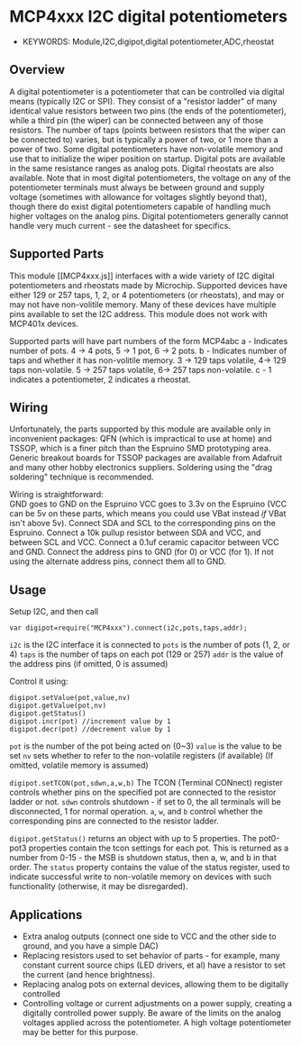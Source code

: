 <!--- Copyright (c) 2014 Spence Konde. See the file LICENSE for copying permission. -->
MCP4xxx I2C digital potentiometers
======================

* KEYWORDS: Module,I2C,digipot,digital potentiometer,ADC,rheostat

Overview
------------------

A digital potentiometer is a potentiometer that can be controlled via digital means (typically I2C or SPI). They consist of a "resistor ladder" of many identical value resistors between two pins (the ends of the potentiometer), while a third pin (the wiper) can be connected between any of those resistors. The number of taps (points between resistors that the wiper can be connected to) varies, but is typically a power of two, or 1 more than a power of two. Some digital potentiometers have non-volatile memory and use that to initialize the wiper position on startup. Digital pots are available in the same resistance ranges as analog pots. Digital rheostats are also available. Note that in most digital potentiometers, the voltage on any of the potentiometer terminals must always be between ground and supply voltage (sometimes with allowance for voltages slightly beyond that), though there do exist digital potentiometers capable of handling much higher voltages on the analog pins. Digital potentiometers generally cannot handle very much current - see the datasheet for specifics. 

Supported Parts
------------------

This module [[MCP4xxx.js]] interfaces with a wide variety of I2C digital potentiometers and rheostats made by Microchip. Supported devices have either 129 or 257 taps, 1, 2, or 4 potentiometers (or rheostats), and may or may not have non-volitile memory.  Many of these devices have multiple pins available to set the I2C address. This module does not work with MCP401x devices. 

Supported parts will have part numbers of the form MCP4abc
a - Indicates number of pots. 4 -> 4 pots, 5 -> 1 pot, 6 -> 2 pots. 
b - Indicates number of taps and whether it has non-volitile memory. 3 -> 129 taps volatile, 4-> 129 taps non-volatile. 5 -> 257 taps volatile, 6-> 257 taps non-volatile. 
c - 1 indicates a potentiometer, 2 indicates a rheostat. 

Wiring
------------------

Unfortunately, the parts supported by this module are available only in inconvenient packages: QFN (which is impractical to use at home) and TSSOP, which is a finer pitch than the Espruino SMD prototyping area. Generic breakout boards for TSSOP packages are available from Adafruit and many other hobby electronics suppliers. Soldering using the "drag soldering" technique is recommended. 

Wiring is straightforward:  
GND goes to GND on the Espruino
VCC goes to 3.3v on the Espruino (VCC can be 5v on these parts, which means you could use VBat instead *if* VBat isn't above 5v). 
Connect SDA and SCL to the corresponding pins on the Espruino. 
Connect a 10k pullup resistor between SDA and VCC, and between SCL and VCC. 
Connect a 0.1uf ceramic capacitor between VCC and GND. 
Connect the address pins to GND (for 0) or VCC (for 1). If not using the alternate address pins, connect them all to GND. 

Usage
-----------------

Setup I2C, and then call

```
var digipot=require("MCP4xxx").connect(i2c,pots,taps,addr);
```

`i2c` is the I2C interface it is connected to
`pots` is the number of pots (1, 2, or 4)
`taps` is the number of taps on each pot (129 or 257)
`addr` is the value of the address pins (if omitted, 0 is assumed)

Control it using:

```
digipot.setValue(pot,value,nv)
digipot.getValue(pot,nv)
digipot.getStatus()
digipot.incr(pot) //increment value by 1
digipot.decr(pot) //decrement value by 1
```

`pot` is the number of the pot being acted on (0~3)
`value` is the value to be set
`nv` sets whether to refer to the non-volatile registers (if available) (If omitted, volatile memory is assumed)

`digipot.setTCON(pot,sdwn,a,w,b)` 
The TCON (Terminal CONnect) register controls whether pins on the specified pot are connected to the resistor ladder or not. `sdwn` controls shutdown - if set to 0, the all terminals will be disconnected, 1 for normal operation. `a`, `w`, and `b` control whether the corresponding pins are connected to the resistor ladder.

`digipot.getStatus()` returns an object with up to 5 properties. The pot0-pot3 properties contain the tcon settings for each pot. This is returned as a number from 0-15 - the MSB is shutdown status, then a, w, and b in that order. The `status` property contains the value of the status register, used to indicate successful write to non-volatile memory on devices with such functionality (otherwise, it may be disregarded). 

Applications
----------------


* Extra analog outputs (connect one side to VCC and the other side to ground, and you have a simple DAC)
* Replacing resistors used to set behavior of parts - for example, many constant current source chips (LED drivers, et al) have a resistor to set the current (and hence brightness). 
* Replacing analog pots on external devices, allowing them to be digitally controlled
* Controlling voltage or current adjustments on a power supply, creating a digitally controlled power supply. Be aware of the limits on the analog voltages applied across the potentiometer. A high voltage potentiometer may be better for this purpose.
